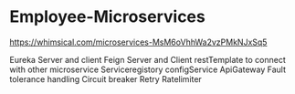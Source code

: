 # Employee-Microservices

https://whimsical.com/microservices-MsM6oVhhWa2vzPMkNJxSq5

Eureka Server and client
Feign Server and Client
restTemplate to connect with other microservice
Serviceregistory
configService
ApiGateway
Fault tolerance handling
Circuit breaker
Retry
Ratelimiter

